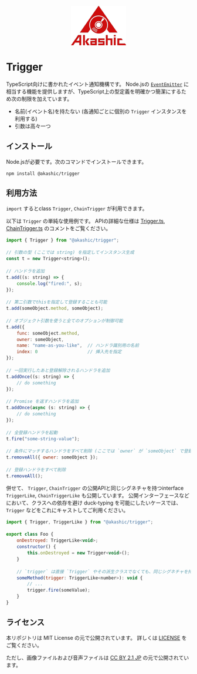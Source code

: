 <p align="center">
<img src="https://raw.githubusercontent.com/akashic-games/trigger/main/img/akashic.png"/>
</p>

# Trigger

TypeScript向けに書かれたイベント通知機構です。
Node.jsの [`EventEmitter`][emitter] に相当する機能を提供しますが、TypeScript上の型定義を明確かつ簡潔にするため次の制限を加えています。

* 名前(イベント名)を持たない (各通知ごとに個別の `Trigger` インスタンスを利用する)
* 引数は高々一つ

[emitter]: https://nodejs.org/api/events.html

## インストール

Node.jsが必要です。次のコマンドでインストールできます。

```
npm install @akashic/trigger
```

## 利用方法

`import` するとclass `Trigger`, `ChainTrigger` が利用できます。

以下は `Trigger` の単純な使用例です。
APIの詳細な仕様は [Trigger.ts][src-trigger], [ChainTrigger.ts][src-chaintrigger] のコメントをご覧ください。

```javascript
import { Trigger } from "@akashic/trigger";

// 引数の型 (ここでは string) を指定してインスタンス生成
const t = new Trigger<string>();

// ハンドラを追加
t.add((s: string) => {
    console.log("fired:", s);
});

// 第二引数でthisを指定して登録することも可能
t.add(someObject.method, someObject);

// オブジェクト引数を使うと全てのオプションが制御可能
t.add({
    func: someObject.method,
    owner: someObject,
    name: "name-as-you-like",  // ハンドラ識別用の名前
    index: 0                   // 挿入先を指定
});

// 一回実行したあと登録解除されるハンドラを追加
t.addOnce((s: string) => {
    // do something
});

// Promise を返すハンドラを追加
t.addOnce(async (s: string) => {
    // do something
});

// 全登録ハンドラを起動
t.fire("some-string-value");

// 条件にマッチするハンドラをすべて削除 (ここでは `owner` が `someObject` で登録されたものすべて)
t.removeAll({ owner: someObject });

// 登録ハンドラをすべて削除
t.removeAll();
```

併せて、 `Trigger`, `ChainTrigger` の公開APIと同じシグネチャを持つinterface `TriggerLike`, `ChainTriggerLike` も公開しています。
公開インターフェースなどにおいて、クラスへの依存を避け duck-typing を可能にしたいケースでは、 `Trigger` などをこれにキャストしてご利用ください。

```javascript
import { Trigger, TriggerLike } from "@akashic/trigger";

export class Foo {
    onDestroyed: TriggerLike<void>;
    constructor() {
        this.onDestroyed = new Trigger<void>();
    }

    // `trigger` は直接 `Trigger` やその派生クラスでなくても、同じシグネチャを持つものでありさえすればよい
    someMethod(trigger: TriggerLike<number>): void {
        // ...
        trigger.fire(someValue);
    }
}
```

[src-trigger]: https://github.com/akashic-games/trigger/blob/master/src/Trigger.ts
[src-chaintrigger]: https://github.com/akashic-games/trigger/blob/master/src/ChainTrigger.ts

## ライセンス
本リポジトリは MIT License の元で公開されています。
詳しくは [LICENSE](https://github.com/akashic-games/trigger/blob/master/LICENSE) をご覧ください。

ただし、画像ファイルおよび音声ファイルは
[CC BY 2.1 JP](https://creativecommons.org/licenses/by/2.1/jp/) の元で公開されています。
